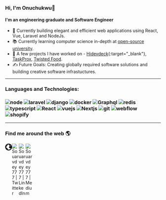 ### Hi, I'm Onuchukwu👋 
#### I'm an engineering graduate and Software Engineer
- 💼 Currently building elegant and efficient web applications using React, Vue, Laravel and NodeJs.
- 📚 Currently learning computer science in-depth at [open-source university](https://github.com/ForrestKnight/open-source-cs).
- 🤔 A few projects I have worked on - [Hidevdeck](https://hivedeck.com){:target="_blank"}, [TaskProx](https://taskprox.com), [Twisted Food](https://twistedfood.co.uk).
- ✍️ Future Goals: Creating globally required software solutions and building creative software infrastuctures.

---

<h3>Languages and Technologies:<h3>
 
  <img height="50" src="https://www.vectorlogo.zone/logos/nodejs/nodejs-ar21.svg" alt="node">
  <img height="50" src="https://www.vectorlogo.zone/logos/laravel/laravel-ar21.svg" alt="laravel">
  <img height="50" src="https://www.vectorlogo.zone/logos/djangoproject/djangoproject-ar21.svg" alt="django">
  <img height="50" src="https://www.vectorlogo.zone/logos/docker/docker-ar21.svg" alt="docker" >
 <img height="50" src="https://www.vectorlogo.zone/logos/graphql/graphql-ar21.svg" alt="Graphql">
 <img height="50" src="https://www.vectorlogo.zone/logos/redis/redis-ar21.svg" alt="redis">
  <img height="50" src="https://www.vectorlogo.zone/logos/typescriptlang/typescriptlang-ar21.svg" alt="typescript" >
 <img height="50" src="https://www.vectorlogo.zone/logos/reactjs/reactjs-ar21.svg" alt="React">
  <img height="50" src="https://www.vectorlogo.zone/logos/vuejs/vuejs-ar21.svg" alt="vuejs">
 <img height="50" src="https://upload.vectorlogo.zone/logos/nextjs/images/2d3864ef-00e0-4026-ab1d-30e4a98e2899.svg" alt="Nextjs">
 <img height="50" src="https://www.vectorlogo.zone/logos/git-scm/git-scm-ar21.svg" alt="git">
 <img height="50" src="https://www.vectorlogo.zone/logos/webflow/webflow-ar21.svg" alt="webflow">
 <img height="50" src="https://www.vectorlogo.zone/logos/wordpress/wordpress-ar21.svg" alt="">
 <img height="50" src="https://www.vectorlogo.zone/logos/shopify/shopify-ar21.svg" alt="shopify" />

<!-- ---

<br>
<a href="https://github.com/adebay8">
  <img height="180em" src="https://github-readme-stats.vercel.app/api?username=adebay8&show_icons=true&hide_border=true" />
  <img height="180em" src="https://github-readme-stats.vercel.app/api/top-langs/?username=adebay8&show_icons=true&hide_border=true&layout=compact" />
</a> -->

---

<h3> Find me around the web 🌎 </h3>

[<img align="left" alt="Souarvdey777" width="22px" src="https://raw.githubusercontent.com/iconic/open-iconic/master/svg/globe.svg" />][website]
[<img align="left" alt="Souarvdey777 | Twitter" width="22px" src="https://cdn.jsdelivr.net/npm/simple-icons@v3/icons/twitter.svg" />][twitter]
[<img align="left" alt="Souarvdey777 | LinkedIn" width="22px" src="https://cdn.jsdelivr.net/npm/simple-icons@v3/icons/linkedin.svg" />][linkedin]
[<img align="left" alt="Souarvdey777 | Medium" width="22px" src="https://cdn.jsdelivr.net/npm/simple-icons@v3/icons/medium.svg" />][medium]

<br/>

[website]: https://ponnle.xyz
[twitter]: https://twitter.com/oluwaponnle
[linkedin]: https://www.linkedin.com/in/onuchukwu-adebayo/
[medium]: https://oluwaponnle.hashnode.dev/

<br>
